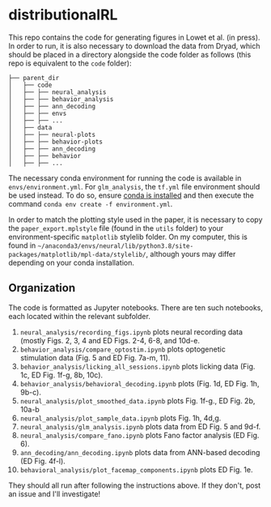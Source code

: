 # distributionalRL

This repo contains the code for generating figures in Lowet et al. (in press). In order to run, it is also necessary to download the data from Dryad, which should be placed in a directory alongside the code folder as follows (this repo is equivalent to the `code` folder):

```
├── parent_dir
│   ├── code
│   ├── ├── neural_analysis
│   ├── ├── behavior_analysis
│   ├── ├── ann_decoding
│   ├── ├── envs
│   ├── ├── ...
│   ├── data
│   ├── ├── neural-plots
│   ├── ├── behavior-plots
│   ├── ├── ann_decoding
│   ├── ├── behavior
│   ├── ├── ...
```

The necessary conda environment for running the code is available in `envs/environment.yml`. For `glm_analysis`, the `tf.yml` file environment should be used instead. To do so, ensure [conda is installed](https://docs.conda.io/projects/conda/en/latest/user-guide/install/index.html) and then execute the command `conda env create -f environment.yml`.

In order to match the plotting style used in the paper, it is necessary to copy the `paper_export.mplstyle` file (found in the `utils` folder) to your environment-specific `matplotlib` stylelib folder. On my computer, this is found in `~/anaconda3/envs/neural/lib/python3.8/site-packages/matplotlib/mpl-data/stylelib/`, although yours may differ depending on your conda installation.

## Organization

The code is formatted as Jupyter notebooks. There are ten such notebooks, each located within the relevant subfolder.

1. `neural_analysis/recording_figs.ipynb` plots neural recording data (mostly Figs. 2, 3, 4 and ED Figs. 2-4, 6-8, and 10d-e.
2. `behavior_analysis/compare_optostim.ipynb` plots optogenetic stimulation data (Fig. 5 and ED Fig. 7a-m, 11).
3. `behavior_analysis/licking_all_sessions.ipynb` plots licking data (Fig. 1c, ED Fig. 1f-g, 8b, 10c).
4. `behavior_analysis/behavioral_decoding.ipynb` plots (Fig. 1d, ED Fig. 1h, 9b-c).
5. `neural_analysis/plot_smoothed_data.ipynb` plots Fig. 1f-g., ED Fig. 2b, 10a-b
6. `neural_analysis/plot_sample_data.ipynb` plots Fig. 1h, 4d,g.
7. `neural_analysis/glm_analysis.ipynb` plots data from ED Fig. 5 and 9d-f.
8. `neural_analysis/compare_fano.ipynb` plots Fano factor analysis (ED Fig. 6).
9. `ann_decoding/ann_decoding.ipynb` plots data from ANN-based decoding (ED Fig. 4f-l).
10. `behavioral_analysis/plot_facemap_components.ipynb` plots ED Fig. 1e.

They should all run after following the instructions above. If they don't, post an issue and I'll investigate!